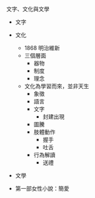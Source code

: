 文字、文化與文學

* 文字
* 文化
  * 1868 明治維新
  * 三個層面
    * 器物
    * 制度
    * 理念
  * 文化為學習而來，並非天生
    * 象徵
    * 語言
    * 文字
      * 封建出現
    * 圖騰
    * 肢體動作
      * 握手
      * 吐舌
    * 行為解讀
      * 送禮
* 文學





* 第一部女性小說：簡愛



